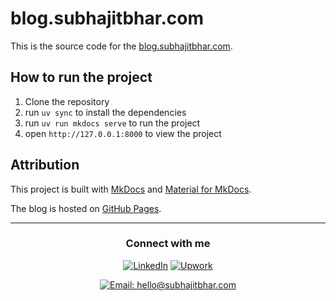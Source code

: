 # blog.subhajitbhar.com

This is the source code for the [blog.subhajitbhar.com](https://blog.subhajitbhar.com).

## How to run the project

1. Clone the repository
2. run `uv sync` to install the dependencies
3. run `uv run mkdocs serve` to run the project
4. open `http://127.0.0.1:8000` to view the project


## Attribution

This project is built with [MkDocs](https://www.mkdocs.org/) and [Material for MkDocs](https://squidfunk.github.io/mkdocs-material/).

The blog is hosted on [GitHub Pages](https://pages.github.com/).


---

<div align="center">
<h3 >Connect with me</h3>

[![LinkedIn](https://img.shields.io/badge/LinkedIn-0077B5?style=for-the-badge&logo=linkedin&logoColor=white)](https://www.linkedin.com/in/subhajitbhar1/)
[![Upwork](https://img.shields.io/badge/Upwork-6FDA44?style=for-the-badge&logo=upwork&logoColor=white)](https://www.upwork.com/freelancers/subhajitbhar1)

<a href="mailto:hello@subhajitbhar.com"><img src="https://img.shields.io/badge/Email-hello%40subhajitbhar.com-000000?style=for-the-badge&logo=gmail&logoColor=white" alt="Email: hello@subhajitbhar.com" /></a>

</div>